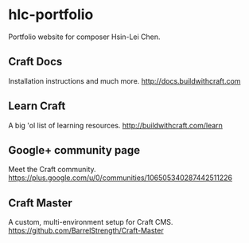 hlc-portfolio
=============

Portfolio website for composer Hsin-Lei Chen.

Craft Docs
-----------------------------------------------------------------
Installation instructions and much more.
http://docs.buildwithcraft.com


Learn Craft
-----------------------------------------------------------------
A big 'ol list of learning resources.
http://buildwithcraft.com/learn


Google+ community page
-----------------------------------------------------------------
Meet the Craft community.
https://plus.google.com/u/0/communities/106505340287442511226


Craft Master
-----------------------------------------------------------------
A custom, multi-environment setup for Craft CMS.
https://github.com/BarrelStrength/Craft-Master
